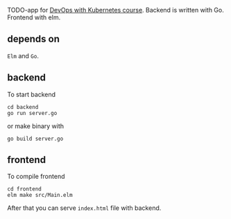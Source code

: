 TODO-app for [DevOps with Kubernetes course](https://devopswithkubernetes.com/). Backend is written with Go. Frontend with elm.

## depends on
`Elm` and `Go`.

## backend
To start backend
```
cd backend
go run server.go
```
or make binary with
```
go build server.go
```


## frontend
To compile frontend
```
cd frontend
elm make src/Main.elm
```
After that you can serve `index.html` file with backend.
